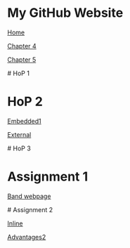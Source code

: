 # My GitHub Website
<p>
	<a href="index.html">Home</a>&nbsp; 
</p>
<p>
	<a href="https://plus.pearson.com/products/cb1e3f4c-3b92-4637-85b8-e90348551bb0/pages/urn:pearson:entity:8de694f0-be8c-47c2-af07-a5bc8700e16f?userPreferredType=read">Chapter 4</a>
</p>
	<a href="https://plus.pearson.com/products/cb1e3f4c-3b92-4637-85b8-e90348551bb0/pages/urn:pearson:entity:04e6d944-f833-46b5-87aa-0f352ce7cc9c?userPreferredType=read">Chapter 5</a>
</p>
# HoP 1

# HoP 2
<p>
	<a href="embedded1.html">Embedded1</a>
</p>
<p>
	<a href="external">External</a>
</p>
# HoP 3

# Assignment 1
<p>
  	<a href="band.html">Band webpage</a> 
</p>
# Assignment 2
 <p>
	<a href="inline.html">Inline</a>
</p>
<p>
	<a href="advantages2.html">Advantages2</a>
<p>
